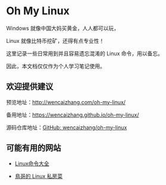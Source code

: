 # Oh My Linux 

Windows 就像中国大妈买黄金，人人都可以玩，

Linux 就像比特币挖矿，还得有点专业性！

这里记录一些日常用到并且容易遗忘混淆的 Linux 命令，用以备忘。

因此，本文档仅仅作为个人学习笔记使用。


## 欢迎提供建议

预览地址：http://wencaizhang.com/oh-my-linux/

备用地址：https://wencaizhang.github.io/oh-my-linux/

源码仓库地址：[GitHub: wencaizhang/oh-my-linux](https://github.com/wencaizhang/oh-my-linux)


## 可能有用的网站

+ [Linux命令大全](http://man.linuxde.net/)

+ [鳥哥的 Linux 私房菜](http://linux.vbird.org/)